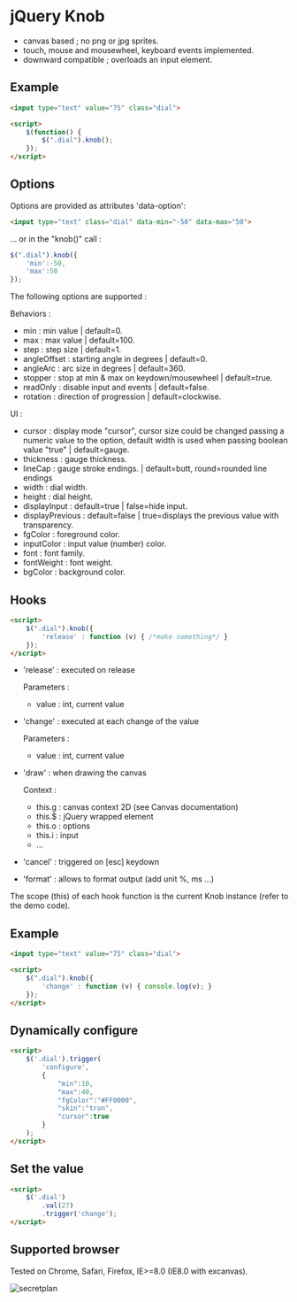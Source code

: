 jQuery Knob
=============

- canvas based ; no png or jpg sprites.
- touch, mouse and mousewheel, keyboard events implemented.
- downward compatible ; overloads an input element.

Example
-------

```html
<input type="text" value="75" class="dial">

<script>
    $(function() {
        $(".dial").knob();
    });
</script>
```

Options
-------

Options are provided as attributes 'data-option':

```html
<input type="text" class="dial" data-min="-50" data-max="50">
```

... or in the "knob()" call :

```javascript
$(".dial").knob({
    'min':-50,
    'max':50
});
```

The following options are supported :

Behaviors :
* min : min value | default=0.
* max : max value | default=100.
* step : step size | default=1.
* angleOffset : starting angle in degrees | default=0.
* angleArc : arc size in degrees | default=360.
* stopper : stop at min & max on keydown/mousewheel | default=true.
* readOnly : disable input and events | default=false.
* rotation : direction of progression | default=clockwise.

UI :
* cursor : display mode "cursor", cursor size could be changed passing a numeric value to the option, default width is used when passing boolean value "true" | default=gauge.
* thickness : gauge thickness.
* lineCap : gauge stroke endings. | default=butt, round=rounded line endings
* width : dial width.
* height : dial height.
* displayInput : default=true | false=hide input.
* displayPrevious : default=false | true=displays the previous value with transparency.
* fgColor : foreground color.
* inputColor : input value (number) color.
* font : font family.
* fontWeight : font weight.
* bgColor : background color.

Hooks
-------

```html
<script>
    $(".dial").knob({
        'release' : function (v) { /*make something*/ }
    });
</script>
```

* 'release' : executed on release

    Parameters :
    + value : int, current value

* 'change' : executed at each change of the value

    Parameters :
    + value : int, current value

* 'draw' : when drawing the canvas

    Context :
    - this.g : canvas context 2D (see Canvas documentation)
    - this.$ : jQuery wrapped element
    - this.o : options
    - this.i : input
    - ... 

* 'cancel' : triggered on [esc] keydown

* 'format' : allows to format output (add unit %, ms ...)

The scope (this) of each hook function is the current Knob instance (refer to the demo code).

Example
-------

```html
<input type="text" value="75" class="dial">

<script>
    $(".dial").knob({
        'change' : function (v) { console.log(v); }
    });
</script>
```

Dynamically configure
-------

```html
<script>
    $('.dial').trigger(
        'configure',
        {
            "min":10,
            "max":40,
            "fgColor":"#FF0000",
            "skin":"tron",
            "cursor":true
        }
    );
</script>
```

Set the value
-------

```html
<script>
    $('.dial')
        .val(27)
        .trigger('change');
</script>
```

Supported browser
-------

Tested on Chrome, Safari, Firefox, IE>=8.0 (IE8.0 with excanvas).

![secretplan](https://raw.github.com/aterrien/jQuery-Knob/master/secretplan.jpg)
